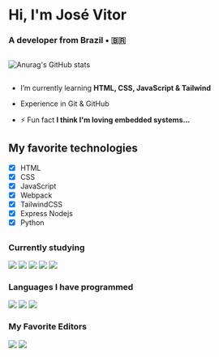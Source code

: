 <h1>Hi, I'm José Vitor</h1>
<h3>A developer from Brazil • 🇧🇷</h3>

##

![Anurag's GitHub stats](https://github-readme-stats.vercel.app/api?username=josevitor555&show_icons=true&theme=radical)

##

- I’m currently learning **HTML, CSS, JavaScript & Tailwind**

- Experience in Git & GitHub

- ⚡ Fun fact **I think I'm loving embedded systems...**

## My favorite technologies
- [x] HTML
- [x] CSS
- [x] JavaScript
- [x] Webpack
- [x] TailwindCSS
- [x] Express Nodejs
- [x] Python

##

### Currently studying
![](https://img.shields.io/badge/CSS3-1572B6?style=for-the-badge&logo=css3&logoColor=white)
![](https://img.shields.io/badge/HTML5-E34F26?style=for-the-badge&logo=html5&logoColor=white)
![](https://img.shields.io/badge/JavaScript-F7DF1E?style=for-the-badge&logo=javascript&logoColor=black)
![](https://img.shields.io/badge/ts--node-3178C6?style=for-the-badge&logo=ts-node&logoColor=white)
![](https://img.shields.io/badge/Vite-B73BFE?style=for-the-badge&logo=vite&logoColor=FFD62E)
### Languages ​​I have programmed
![](https://img.shields.io/badge/Dart-0175C2?style=for-the-badge&logo=dart&logoColor=white)
![](https://img.shields.io/badge/Flutter-02569B?style=for-the-badge&logo=flutter&logoColor=white)
![](https://img.shields.io/badge/Python-14354C?style=for-the-badge&logo=python&logoColor=white)
### My Favorite Editors
![](https://img.shields.io/badge/VSCode-0078D4?style=for-the-badge&logo=visual%20studio%20code&logoColor=white)
![](https://img.shields.io/badge/replit-667881?style=for-the-badge&logo=replit&logoColor=white)
